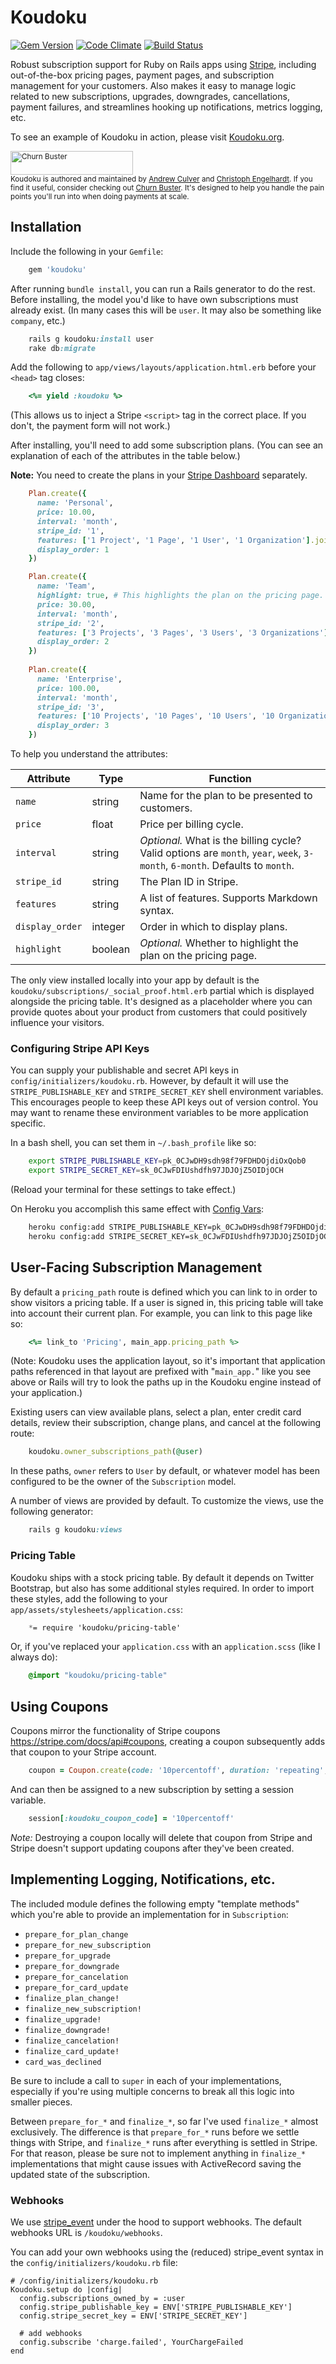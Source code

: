 # Koudoku

[![Gem Version](https://badge.fury.io/rb/koudoku.png)](https://rubygems.org/gems/koudoku) [![Code Climate](https://codeclimate.com/github/andrewculver/koudoku.png)](https://codeclimate.com/github/andrewculver/koudoku) [![Build Status](https://travis-ci.org/andrewculver/koudoku.png)](https://travis-ci.org/andrewculver/koudoku)

Robust subscription support for Ruby on Rails apps using [Stripe](https://stripe.com), including out-of-the-box pricing pages, payment pages, and  subscription management for your customers. Also makes it easy to manage logic related to new subscriptions, upgrades, downgrades, cancellations, payment failures, and streamlines hooking up notifications, metrics logging, etc.

To see an example of Koudoku in action, please visit [Koudoku.org](http://koudoku.org/).

<small><a href="http://churnbuster.io"><img src="https://s3.amazonaws.com/andrew-culver-images/churn-buster/koudoku-readme.png" width="196" height="38" alt="Churn Buster" /></a><br>Koudoku is authored and maintained by [Andrew Culver](http://twitter.com/andrewculver) and [Christoph Engelhardt](https://twitter.com/itengelhardt). If you find it useful, consider checking out [Churn Buster](http://churnbuster.io). It's designed to help you handle the pain points you'll run into when doing payments at scale.</small>

## Installation

Include the following in your `Gemfile`:

```ruby
    gem 'koudoku'
```    

After running `bundle install`, you can run a Rails generator to do the rest. Before installing, the model you'd like to have own subscriptions must already exist. (In many cases this will be `user`. It may also be something like `company`, etc.)

```ruby
    rails g koudoku:install user
    rake db:migrate
```
    
Add the following to `app/views/layouts/application.html.erb` before your `<head>` tag closes:

```ruby
    <%= yield :koudoku %>
```
    
(This allows us to inject a Stripe `<script>` tag in the correct place. If you don't, the payment form will not work.)
  
After installing, you'll need to add some subscription plans. (You can see an explanation of each of the attributes in the table below.)

**Note:** You need to create the plans in your [Stripe Dashboard](https://dashboard.stripe.com) separately. 

```ruby
    Plan.create({
      name: 'Personal',
      price: 10.00,
      interval: 'month',
      stripe_id: '1',
      features: ['1 Project', '1 Page', '1 User', '1 Organization'].join("\n\n"),
      display_order: 1
    })

    Plan.create({
      name: 'Team',
      highlight: true, # This highlights the plan on the pricing page.
      price: 30.00,
      interval: 'month',
      stripe_id: '2',
      features: ['3 Projects', '3 Pages', '3 Users', '3 Organizations'].join("\n\n"),
      display_order: 2
    })
    
    Plan.create({
      name: 'Enterprise',
      price: 100.00, 
      interval: 'month',
      stripe_id: '3', 
      features: ['10 Projects', '10 Pages', '10 Users', '10 Organizations'].join("\n\n"), 
      display_order: 3
    })
```    

To help you understand the attributes:
    
| Attribute       | Type    | Function |
| --------------- | ------- | -------- |
| `name`          | string  | Name for the plan to be presented to customers. |
| `price`         | float   | Price per billing cycle. |
| `interval`      | string  | *Optional.* What is the billing cycle? Valid options are `month`, `year`, `week`, `3-month`, `6-month`. Defaults to `month`. |
| `stripe_id`     | string  | The Plan ID in Stripe. |
| `features`      | string  | A list of features. Supports Markdown syntax. |
| `display_order` | integer | Order in which to display plans. |
| `highlight`     | boolean | *Optional.* Whether to highlight the plan on the pricing page. |

The only view installed locally into your app by default is the `koudoku/subscriptions/_social_proof.html.erb` partial which is displayed alongside the pricing table. It's designed as a placeholder where you can provide quotes about your product from customers that could positively influence your visitors.
    
### Configuring Stripe API Keys

You can supply your publishable and secret API keys in `config/initializers/koudoku.rb`. However, by default it will use the `STRIPE_PUBLISHABLE_KEY` and `STRIPE_SECRET_KEY` shell environment variables. This encourages people to keep these API keys out of version control. You may want to rename these environment variables to be more application specific.

In a bash shell, you can set them in `~/.bash_profile` like so:

```bash
    export STRIPE_PUBLISHABLE_KEY=pk_0CJwDH9sdh98f79FDHDOjdiOxQob0
    export STRIPE_SECRET_KEY=sk_0CJwFDIUshdfh97JDJOjZ5OIDjOCH
```
    
(Reload your terminal for these settings to take effect.)
    
On Heroku you accomplish this same effect with [Config Vars](https://devcenter.heroku.com/articles/config-vars):

```bash
    heroku config:add STRIPE_PUBLISHABLE_KEY=pk_0CJwDH9sdh98f79FDHDOjdiOxQob0
    heroku config:add STRIPE_SECRET_KEY=sk_0CJwFDIUshdfh97JDJOjZ5OIDjOCH
```    

## User-Facing Subscription Management

By default a `pricing_path` route is defined which you can link to in order to show visitors a pricing table. If a user is signed in, this pricing table will take into account their current plan. For example, you can link to this page like so:

```ruby
    <%= link_to 'Pricing', main_app.pricing_path %>
```   
   
(Note: Koudoku uses the application layout, so it's important that application paths referenced in that layout are prefixed with "`main_app.`" like you see above or Rails will try to look the paths up in the Koudoku engine instead of your application.)

Existing users can view available plans, select a plan, enter credit card details, review their subscription, change plans, and cancel at the following route:

```ruby
    koudoku.owner_subscriptions_path(@user)
```

In these paths, `owner` refers to `User` by default, or whatever model has been configured to be the owner of the `Subscription` model.

A number of views are provided by default. To customize the views, use the following generator:

```ruby
    rails g koudoku:views
```

### Pricing Table

Koudoku ships with a stock pricing table. By default it depends on Twitter Bootstrap, but also has some additional styles required. In order to import these styles, add the following to your `app/assets/stylesheets/application.css`:

```css
    *= require 'koudoku/pricing-table'
```  
  
Or, if you've replaced your `application.css` with an `application.scss` (like I always do):

```css
    @import "koudoku/pricing-table"
``` 
   
## Using Coupons
Coupons mirror the functionality of Stripe coupons https://stripe.com/docs/api#coupons, creating a coupon subsequently adds that coupon to your Stripe account. 

```ruby
    coupon = Coupon.create(code: '10percentoff', duration: 'repeating', percent_off: 10)
```   
   
And can then be assigned to a new subscription by setting a session variable.
```ruby
    session[:koudoku_coupon_code] = '10percentoff'
```    
*Note:*
Destroying a coupon locally will delete that coupon from Stripe and Stripe doesn't support updating coupons after they've been created. 

## Implementing Logging, Notifications, etc.

The included module defines the following empty "template methods" which you're able to provide an implementation for in `Subscription`:

 - `prepare_for_plan_change`
 - `prepare_for_new_subscription`
 - `prepare_for_upgrade`
 - `prepare_for_downgrade`
 - `prepare_for_cancelation`
 - `prepare_for_card_update`
 - `finalize_plan_change!`
 - `finalize_new_subscription!`
 - `finalize_upgrade!`
 - `finalize_downgrade!`
 - `finalize_cancelation!`
 - `finalize_card_update!`
 - `card_was_declined`
 
Be sure to include a call to `super` in each of your implementations, especially if you're using multiple concerns to break all this logic into smaller pieces.

Between `prepare_for_*` and `finalize_*`, so far I've used `finalize_*` almost exclusively. The difference is that `prepare_for_*` runs before we settle things with Stripe, and `finalize_*` runs after everything is settled in Stripe. For that reason, please be sure not to implement anything in `finalize_*` implementations that might cause issues with ActiveRecord saving the updated state of the subscription.

### Webhooks

We use [stripe_event](https://github.com/integrallis/stripe_event) under the hood to support webhooks.
The default webhooks URL is `/koudoku/webhooks`.

You can add your own webhooks using the (reduced) stripe_event syntax in the `config/initializers/koudoku.rb` file: 

```
# /config/initializers/koudoku.rb
Koudoku.setup do |config|
  config.subscriptions_owned_by = :user
  config.stripe_publishable_key = ENV['STRIPE_PUBLISHABLE_KEY']
  config.stripe_secret_key = ENV['STRIPE_SECRET_KEY']
  
  # add webhooks
  config.subscribe 'charge.failed', YourChargeFailed
end

``` 
